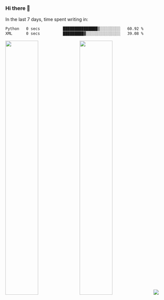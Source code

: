 ### Hi there 👋

In the last 7 days, time spent writing in:

<!--START_SECTION:waka-->

```txt
Python   0 secs          ███████████████▒░░░░░░░░░   60.92 %
XML      0 secs          █████████▓░░░░░░░░░░░░░░░   39.08 %
```

<!--END_SECTION:waka-->

<img src="https://wakatime.com/share/@jimtje/5d0c92de-08f8-4a72-8f2f-6a9693d1e318.svg" width=45% height=45%> <img src="https://wakatime.com/share/@jimtje/501498ae-bda5-4da7-a89d-b40bcdd5556d.svg" width=45% height=45%>
![](https://hit.yhype.me/github/profile?user_id=43537315)
